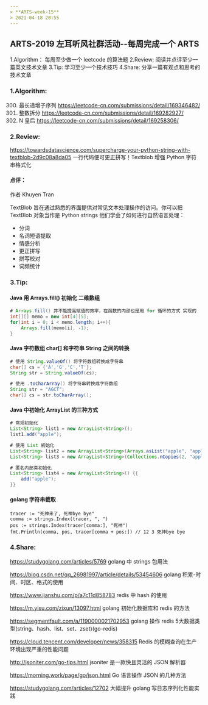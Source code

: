 ```yaml
---
> **ARTS-week-15**
> 2021-04-18 20:55
---
```



## ARTS-2019 左耳听风社群活动--每周完成一个 ARTS
1.Algorithm： 每周至少做一个 leetcode 的算法题
2.Review: 阅读并点评至少一篇英文技术文章
3.Tip: 学习至少一个技术技巧
4.Share: 分享一篇有观点和思考的技术文章

### 1.Algorithm:

300. 最长递增子序列 https://leetcode-cn.com/submissions/detail/169346482/
343. 整数拆分 https://leetcode-cn.com/submissions/detail/169282927/
51. N 皇后 https://leetcode-cn.com/submissions/detail/169258306/

### 2.Review:

https://towardsdatascience.com/supercharge-your-python-string-with-textblob-2d9c08a8da05
一行代码便可更正拼写！Textblob 增强 Python 字符串格式化

#### 点评：

作者 Khuyen Tran

TextBlob 旨在通过熟悉的界面提供对常见文本处理操作的访问。你可以把 TextBlob 对象当作是 Python strings 他们学会了如何进行自然语言处理：
- 分词
- 名词短语提取
- 情感分析
- 更正拼写
- 拼写校对
- 词频统计


### 3.Tip:

#### Java 用 Arrays.fill() 初始化 二维数组

```java
# Arrays.fill() 并不能提高赋值的效率，在函数的内部也是用 for 循环的方式 实现的
int[][] memo = new int[4][5];
for(int i = 0; i < memo.length; i++){
	Arrays.fill(memo[i], -1);
}
```

#### Java 字符数组 char[] 和字符串 String 之间的转换

```java
# 使用 String.valueOf() 将字符数组转换成字符串
char[] cs = {'A','G','C','T'};
String str = String.valueOf(cs);

# 使用 .toCharArray() 将字符串转换成字符数组
String str = "AGCT";
char[] cs = str.toCharArray();
```

#### Java 中初始化 ArrayList 的三种方式

```java
# 常规初始化
List<String> list1 = new ArrayList<String>();
list1.add("apple");

# 使用 List 初始化
List<String> list2 = new ArrayList<String>(Arrays.asList("apple", "apple"));
List<String> list3 = new ArrayList<String>(Collections.nCopies(2, "apple"));

# 匿名内部类初始化
List<String> list4 = new ArrayList<String>() {{
	add("apple");
}}
```

#### golang 字符串截取

```golang
tracer := "死神来了, 死神bye bye"
comma := strings.Index(tracer, ", ")
pos := strings.Index(tracer[comma:], "死神")
fmt.Println(comma, pos, tracer[comma + pos:]) // 12 3 死神bye bye
```

### 4.Share:

https://studygolang.com/articles/5769
golang 中 strings 包用法

https://blog.csdn.net/qq_26981997/article/details/53454606
golang 积累-时间、时区、格式的使用

https://www.jianshu.com/p/a7c11d858783
redis 中 hash 的使用

https://m.yisu.com/zixun/13097.html
golang 初始化数据库和 redis 的方法

https://segmentfault.com/a/1190000021702953
golang 操作 redis 5大数据类型(string、hash、list、set、zset)(go-redis)

https://cloud.tencent.com/developer/news/358315
Redis 的模糊查询在生产环境出现严重的性能问题

http://jsoniter.com/go-tips.html
jsoniter 是一款快且灵活的 JSON 解析器

https://morning.work/page/go/json.html
Go 语言操作 JSON 的几种方法

https://studygolang.com/articles/12702
大幅提升 golang 写日志序列化性能实践